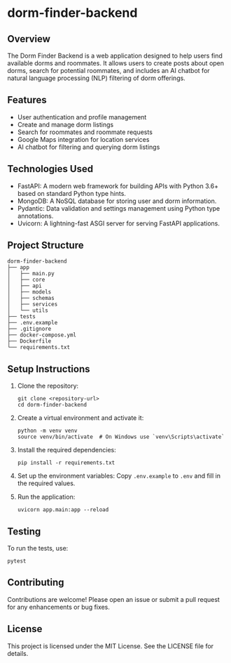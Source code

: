 # dorm-finder-backend

## Overview
The Dorm Finder Backend is a web application designed to help users find available dorms and roommates. It allows users to create posts about open dorms, search for potential roommates, and includes an AI chatbot for natural language processing (NLP) filtering of dorm offerings.

## Features
- User authentication and profile management
- Create and manage dorm listings
- Search for roommates and roommate requests
- Google Maps integration for location services
- AI chatbot for filtering and querying dorm listings

## Technologies Used
- FastAPI: A modern web framework for building APIs with Python 3.6+ based on standard Python type hints.
- MongoDB: A NoSQL database for storing user and dorm information.
- Pydantic: Data validation and settings management using Python type annotations.
- Uvicorn: A lightning-fast ASGI server for serving FastAPI applications.

## Project Structure
```
dorm-finder-backend
├── app
│   ├── main.py
│   ├── core
│   ├── api
│   ├── models
│   ├── schemas
│   ├── services
│   └── utils
├── tests
├── .env.example
├── .gitignore
├── docker-compose.yml
├── Dockerfile
└── requirements.txt
```

## Setup Instructions
1. Clone the repository:
   ```
   git clone <repository-url>
   cd dorm-finder-backend
   ```

2. Create a virtual environment and activate it:
   ```
   python -m venv venv
   source venv/bin/activate  # On Windows use `venv\Scripts\activate`
   ```

3. Install the required dependencies:
   ```
   pip install -r requirements.txt
   ```

4. Set up the environment variables:
   Copy `.env.example` to `.env` and fill in the required values.

5. Run the application:
   ```
   uvicorn app.main:app --reload
   ```

## Testing
To run the tests, use:
```
pytest
```

## Contributing
Contributions are welcome! Please open an issue or submit a pull request for any enhancements or bug fixes.

## License
This project is licensed under the MIT License. See the LICENSE file for details.